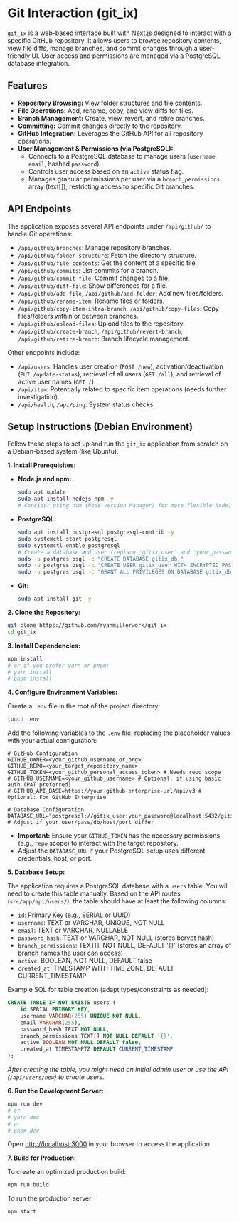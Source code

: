 # Git Interaction (git_ix)

`git_ix` is a web-based interface built with Next.js designed to interact with a specific GitHub repository. It allows users to browse repository contents, view file diffs, manage branches, and commit changes through a user-friendly UI. User access and permissions are managed via a PostgreSQL database integration.

## Features

*   **Repository Browsing:** View folder structures and file contents.
*   **File Operations:** Add, rename, copy, and view diffs for files.
*   **Branch Management:** Create, view, revert, and retire branches.
*   **Committing:** Commit changes directly to the repository.
*   **GitHub Integration:** Leverages the GitHub API for all repository operations.
*   **User Management & Permissions (via PostgreSQL):** 
    *   Connects to a PostgreSQL database to manage users (`username`, `email`, hashed `password`).
    *   Controls user access based on an `active` status flag.
    *   Manages granular permissions per user via a `branch_permissions` array (text[]), restricting access to specific Git branches.

## API Endpoints

The application exposes several API endpoints under `/api/github/` to handle Git operations:

*   `/api/github/branches`: Manage repository branches.
*   `/api/github/folder-structure`: Fetch the directory structure.
*   `/api/github/file-contents`: Get the content of a specific file.
*   `/api/github/commits`: List commits for a branch.
*   `/api/github/commit-file`: Commit changes to a file.
*   `/api/github/diff-file`: Show differences for a file.
*   `/api/github/add-file`, `/api/github/add-folder`: Add new files/folders.
*   `/api/github/rename-item`: Rename files or folders.
*   `/api/github/copy-item-intra-branch`, `/api/github/copy-files`: Copy files/folders within or between branches.
*   `/api/github/upload-files`: Upload files to the repository.
*   `/api/github/create-branch`, `/api/github/revert-branch`, `/api/github/retire-branch`: Branch lifecycle management.

Other endpoints include:
*   `/api/users`: Handles user creation (`POST /new`), activation/deactivation (`PUT /update-status`), retrieval of all users (`GET /all`), and retrieval of active user names (`GET /`).
*   `/api/item`: Potentially related to specific item operations (needs further investigation).
*   `/api/health`, `/api/ping`: System status checks.

## Setup Instructions (Debian Environment)

Follow these steps to set up and run the `git_ix` application from scratch on a Debian-based system (like Ubuntu).

**1. Install Prerequisites:**

*   **Node.js and npm:**
    ```bash
    sudo apt update
    sudo apt install nodejs npm -y
    # Consider using nvm (Node Version Manager) for more flexible Node.js version management
    ```
*   **PostgreSQL:**
    ```bash
    sudo apt install postgresql postgresql-contrib -y
    sudo systemctl start postgresql
    sudo systemctl enable postgresql
    # Create a database and user (replace 'gitix_user' and 'your_password'/'gitix_db')
    sudo -u postgres psql -c "CREATE DATABASE gitix_db;"
    sudo -u postgres psql -c "CREATE USER gitix_user WITH ENCRYPTED PASSWORD 'your_password';"
    sudo -u postgres psql -c "GRANT ALL PRIVILEGES ON DATABASE gitix_db TO gitix_user;"
    ```
*   **Git:**
    ```bash
    sudo apt install git -y
    ```

**2. Clone the Repository:**

```bash
git clone https://github.com/ryanmillerwork/git_ix
cd git_ix
```

**3. Install Dependencies:**

```bash
npm install
# or if you prefer yarn or pnpm:
# yarn install
# pnpm install
```

**4. Configure Environment Variables:**

Create a `.env` file in the root of the project directory:

```bash
touch .env
```

Add the following variables to the `.env` file, replacing the placeholder values with your actual configuration:

```env
# GitHub Configuration
GITHUB_OWNER=<your_github_username_or_org>
GITHUB_REPO=<your_target_repository_name>
GITHUB_TOKEN=<your_github_personal_access_token> # Needs repo scope
# GITHUB_USERNAME=<your_github_username> # Optional, if using basic auth (PAT preferred)
# GITHUB_API_BASE=https://your-github-enterprise-url/api/v3 # Optional: For GitHub Enterprise

# Database Configuration
DATABASE_URL="postgresql://gitix_user:your_password@localhost:5432/gitix_db" # Adjust if your user/pass/db/host/port differ
```

*   **Important:** Ensure your `GITHUB_TOKEN` has the necessary permissions (e.g., `repo` scope) to interact with the target repository.
*   Adjust the `DATABASE_URL` if your PostgreSQL setup uses different credentials, host, or port.

**5. Database Setup:**

The application requires a PostgreSQL database with a `users` table. You will need to create this table manually. Based on the API routes (`src/app/api/users/`), the table should have at least the following columns:

*   `id`: Primary Key (e.g., SERIAL or UUID)
*   `username`: TEXT or VARCHAR, UNIQUE, NOT NULL
*   `email`: TEXT or VARCHAR, NULLABLE
*   `password_hash`: TEXT or VARCHAR, NOT NULL (stores bcrypt hash)
*   `branch_permissions`: TEXT[], NOT NULL, DEFAULT '{}' (stores an array of branch names the user can access)
*   `active`: BOOLEAN, NOT NULL, DEFAULT false
*   `created_at`: TIMESTAMP WITH TIME ZONE, DEFAULT CURRENT_TIMESTAMP

Example SQL for table creation (adapt types/constraints as needed):
```sql
CREATE TABLE IF NOT EXISTS users (
    id SERIAL PRIMARY KEY,
    username VARCHAR(255) UNIQUE NOT NULL,
    email VARCHAR(255),
    password_hash TEXT NOT NULL,
    branch_permissions TEXT[] NOT NULL DEFAULT '{}',
    active BOOLEAN NOT NULL DEFAULT false,
    created_at TIMESTAMPTZ DEFAULT CURRENT_TIMESTAMP
);
```

*After creating the table, you might need an initial admin user or use the API (`/api/users/new`) to create users.*

**6. Run the Development Server:**

```bash
npm run dev
# or
# yarn dev
# or
# pnpm dev
```

Open [http://localhost:3000](http://localhost:3000) in your browser to access the application.

**7. Build for Production:**

To create an optimized production build:

```bash
npm run build
```

To run the production server:

```bash
npm start
```